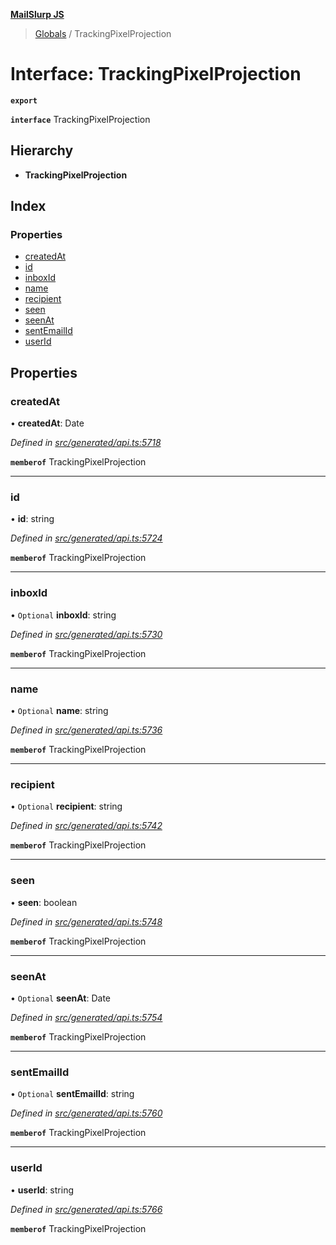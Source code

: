 **[MailSlurp JS](../README.md)**

> [Globals](../README.md) / TrackingPixelProjection

# Interface: TrackingPixelProjection

**`export`** 

**`interface`** TrackingPixelProjection

## Hierarchy

* **TrackingPixelProjection**

## Index

### Properties

* [createdAt](trackingpixelprojection.md#createdat)
* [id](trackingpixelprojection.md#id)
* [inboxId](trackingpixelprojection.md#inboxid)
* [name](trackingpixelprojection.md#name)
* [recipient](trackingpixelprojection.md#recipient)
* [seen](trackingpixelprojection.md#seen)
* [seenAt](trackingpixelprojection.md#seenat)
* [sentEmailId](trackingpixelprojection.md#sentemailid)
* [userId](trackingpixelprojection.md#userid)

## Properties

### createdAt

•  **createdAt**: Date

*Defined in [src/generated/api.ts:5718](https://github.com/mailslurp/mailslurp-client/blob/98c6efc/src/generated/api.ts#L5718)*

**`memberof`** TrackingPixelProjection

___

### id

•  **id**: string

*Defined in [src/generated/api.ts:5724](https://github.com/mailslurp/mailslurp-client/blob/98c6efc/src/generated/api.ts#L5724)*

**`memberof`** TrackingPixelProjection

___

### inboxId

• `Optional` **inboxId**: string

*Defined in [src/generated/api.ts:5730](https://github.com/mailslurp/mailslurp-client/blob/98c6efc/src/generated/api.ts#L5730)*

**`memberof`** TrackingPixelProjection

___

### name

• `Optional` **name**: string

*Defined in [src/generated/api.ts:5736](https://github.com/mailslurp/mailslurp-client/blob/98c6efc/src/generated/api.ts#L5736)*

**`memberof`** TrackingPixelProjection

___

### recipient

• `Optional` **recipient**: string

*Defined in [src/generated/api.ts:5742](https://github.com/mailslurp/mailslurp-client/blob/98c6efc/src/generated/api.ts#L5742)*

**`memberof`** TrackingPixelProjection

___

### seen

•  **seen**: boolean

*Defined in [src/generated/api.ts:5748](https://github.com/mailslurp/mailslurp-client/blob/98c6efc/src/generated/api.ts#L5748)*

**`memberof`** TrackingPixelProjection

___

### seenAt

• `Optional` **seenAt**: Date

*Defined in [src/generated/api.ts:5754](https://github.com/mailslurp/mailslurp-client/blob/98c6efc/src/generated/api.ts#L5754)*

**`memberof`** TrackingPixelProjection

___

### sentEmailId

• `Optional` **sentEmailId**: string

*Defined in [src/generated/api.ts:5760](https://github.com/mailslurp/mailslurp-client/blob/98c6efc/src/generated/api.ts#L5760)*

**`memberof`** TrackingPixelProjection

___

### userId

•  **userId**: string

*Defined in [src/generated/api.ts:5766](https://github.com/mailslurp/mailslurp-client/blob/98c6efc/src/generated/api.ts#L5766)*

**`memberof`** TrackingPixelProjection
